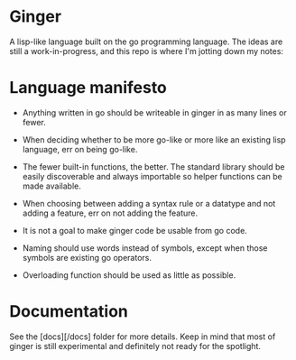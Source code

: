 # Ginger

A lisp-like language built on the go programming language. The ideas are still a
work-in-progress, and this repo is where I'm jotting down my notes:

# Language manifesto

* Anything written in go should be writeable in ginger in as many lines or
  fewer.

* When deciding whether to be more go-like or more like an existing lisp
  language, err on being go-like.

* The fewer built-in functions, the better. The standard library should be
  easily discoverable and always importable so helper functions can be made
  available.

* When choosing between adding a syntax rule or a datatype and not adding a
  feature, err on not adding the feature.

* It is not a goal to make ginger code be usable from go code.

* Naming should use words instead of symbols, except when those symbols are
  existing go operators.

* Overloading function should be used as little as possible.

# Documentation

See the [docs][/docs] folder for more details. Keep in mind that most of ginger
is still experimental and definitely not ready for the spotlight.
